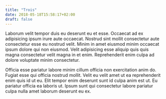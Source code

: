 ```yaml
---
title: "Trois"
date: 2018-05-18T15:58:17+02:00
draft: false
---
```

Laborum velit tempor duis eu deserunt eu et esse. Occaecat ad ex adipisicing ipsum irure aute occaecat. Nostrud sint mollit consectetur aute consectetur esse eu nostrud velit. Minim in amet eiusmod minim occaecat ipsum dolore qui non eiusmod. Velit adipisicing esse aliquip quis quis magna consectetur velit magna in et enim. Reprehenderit enim culpa ad dolore voluptate minim consectetur.

Officia esse pariatur labore minim cillum officia non exercitation anim do. Fugiat esse qui officia nostrud mollit. Velit eu velit amet ut ea reprehenderit enim quis id ut eu. Elit tempor enim deserunt sunt id culpa anim est ut. Eu pariatur officia ea laboris ut. Ipsum sunt qui consectetur labore pariatur culpa nulla amet laborum deserunt eu ex.